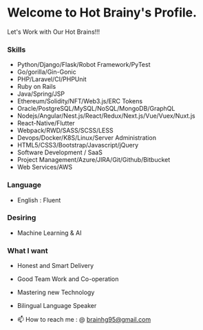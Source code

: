 # Welcome to Hot Brainy's Profile.
Let's Work with Our Hot Brains!!!
### Skills
  - Python/Django/Flask/Robot Framework/PyTest
  - Go/gorilla/Gin-Gonic
  - PHP/Laravel/CI/PHPUnit
  - Ruby on Rails 
  - Java/Spring/JSP
  - Ethereum/Solidity/NFT/Web3.js/ERC Tokens
  - Oracle/PostgreSQL/MySQL/NoSQL/MongoDB/GraphQL
  - Nodejs/Angular/Nest.js/React/Redux/Next.js/Vue/Vuex/Nuxt.js
  - React-Native/Flutter
  - Webpack/RWD/SASS/SCSS/LESS
  - Devops/Docker/K8S/Linux/Server Administration
  - HTML5/CSS3/Bootstrap/Javascript/jQuery
  - Software Development / SaaS
  - Project Management/Azure/JIRA/Git/Github/Bitbucket 
  - Web Services/AWS
### Language
  - English : Fluent
### Desiring
  - Machine Learning & AI
### What I want
  - Honest and Smart Delivery
  - Good Team Work and Co-operation
  - Mastering new Technology
  - Bilingual Language Speaker
  
- 📫 How to reach me : 
 @ brainhg95@gmail.com

<!---
hot-brainy/hot-brainy is a ✨ special ✨ repository because its `README.md` (this file) appears on your GitHub profile.
You can click the Preview link to take a look at your changes.
--->
